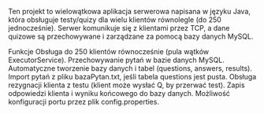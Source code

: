 Ten projekt to wielowątkowa aplikacja serwerowa napisana w języku Java, która obsługuje testy/quizy dla wielu klientów równolegle (do 250 jednocześnie). Serwer komunikuje się z klientami przez TCP, a dane quizowe są przechowywane i zarządzane za pomocą bazy danych MySQL.

Funkcje
Obsługa do 250 klientów równocześnie (pula wątków ExecutorService).
Przechowywanie pytań w bazie danych MySQL.
Automatyczne tworzenie bazy danych i tabel (questions, answers, results).
Import pytań z pliku bazaPytan.txt, jeśli tabela questions jest pusta.
Obsługa rezygnacji klienta z testu (klient może wysłać Q, by przerwać test).
Zapis odpowiedzi klienta i wyniku końcowego do bazy danych.
Możliwość konfiguracji portu przez plik config.properties.
